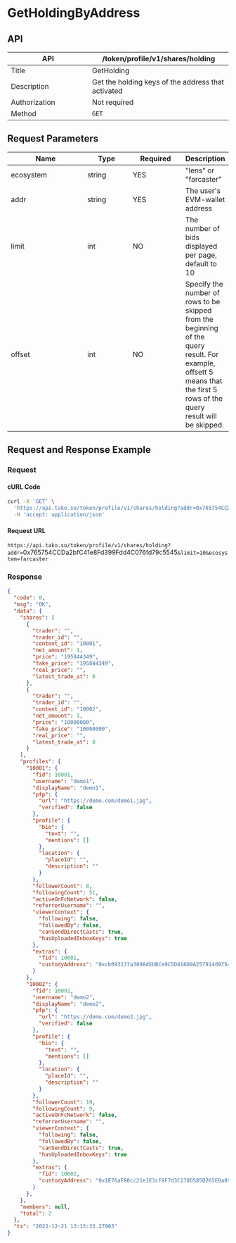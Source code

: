 # GetHoldingByAddress

## API

<table><thead><tr><th width="169">API</th><th>/token/profile/v1/shares/holding</th></tr></thead><tbody><tr><td>Title</td><td>GetHolding</td></tr><tr><td>Description</td><td>Get the holding keys of the address that activated</td></tr><tr><td>Authorization</td><td>Not required</td></tr><tr><td>Method</td><td><code>GET</code></td></tr></tbody></table>

## Request Parameters

<table><thead><tr><th width="178">Name</th><th width="99">Type</th><th width="113">Required</th><th>Description</th></tr></thead><tbody><tr><td>ecosystem</td><td>string</td><td>YES</td><td>"lens" or "farcaster"</td></tr><tr><td>addr</td><td>string</td><td>YES</td><td>The user's EVM-wallet address</td></tr><tr><td>limit</td><td>int</td><td>NO</td><td>The number of bids displayed per page, default to 10</td></tr><tr><td>offset</td><td>int</td><td>NO</td><td>Specify the number of rows to be skipped from the beginning of the query result. For example, offsett 5 means that the first 5 rows of the query result will be skipped.</td></tr></tbody></table>

## Request and Response Example

### Request

#### cURL Code

```bash
curl -X 'GET' \
  'https://api.tako.so/token/profile/v1/shares/holding?addr=0x765754CCDa2bfC41e8Fd399Fdd4C076fd79c5545&limit=10&ecosystem=farcaster' \
  -H 'accept: application/json'
```

#### Request URL

`https://api.tako.so/token/profile/v1/shares/holding?addr=`0x765754CCDa2bfC41e8Fd399Fdd4C076fd79c5545`&limit=10&ecosystem=farcaster`

### Response

```json
{
  "code": 0,
  "msg": "OK",
  "data": {
    "shares": [
      {
        "trader": "",
        "trader_id": "",
        "content_id": "10001",
        "net_amount": 1,
        "price": "195844349",
        "fake_price": "195844349",
        "real_price": "",
        "latest_trade_at": 0
      },
      {
        "trader": "",
        "trader_id": "",
        "content_id": "10002",
        "net_amount": 1,
        "price": "10000000",
        "fake_price": "10000000",
        "real_price": "",
        "latest_trade_at": 0
      }
    ],
    "profiles": {
      "10001": {
        "fid": 10001,
        "username": "demo1",
        "displayName": "demo1",
        "pfp": {
          "url": "https://demo.com/demo1.jpg",
          "verified": false
        },
        "profile": {
          "bio": {
            "text": "",
            "mentions": []
          },
          "location": {
            "placeId": "",
            "description": ""
          }
        },
        "followerCount": 8,
        "followingCount": 51,
        "activeOnFcNetwork": false,
        "referrerUsername": "",
        "viewerContext": {
          "following": false,
          "followedBy": false,
          "canSendDirectCasts": true,
          "hasUploadedInboxKeys": true
        },
        "extras": {
          "fid": 10001,
          "custodyAddress": "0xcb093137a3098dEbBCe9C5D416D9A257914d9754"
        }
      },
      "10002": {
        "fid": 10002,
        "username": "demo2",
        "displayName": "demo2",
        "pfp": {
          "url": "https://demo.com/demo2.jpg",
          "verified": false
        },
        "profile": {
          "bio": {
            "text": "",
            "mentions": []
          },
          "location": {
            "placeId": "",
            "description": ""
          }
        },
        "followerCount": 19,
        "followingCount": 9,
        "activeOnFcNetwork": false,
        "referrerUsername": "",
        "viewerContext": {
          "following": false,
          "followedBy": false,
          "canSendDirectCasts": true,
          "hasUploadedInboxKeys": true
        },
        "extras": {
          "fid": 10002,
          "custodyAddress": "0x1E76aF80cc21e1E3cf8F7d3C170D585D265E0a89"
        }
      },
    },
    "members": null,
    "total": 2
  },
  "ts": "2023-12-21 13:13:33.27903"
}
```
